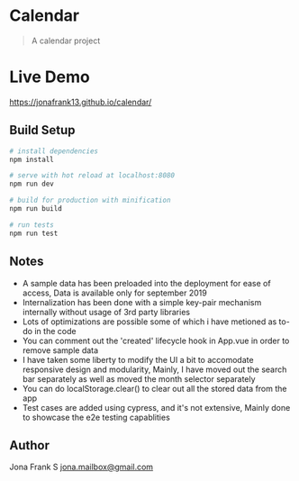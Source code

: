 # Calendar

> A calendar project

# Live Demo
https://jonafrank13.github.io/calendar/

## Build Setup

``` bash
# install dependencies
npm install

# serve with hot reload at localhost:8080
npm run dev

# build for production with minification
npm run build

# run tests
npm run test
```

## Notes

* A sample data has been preloaded into the deployment for ease of access, Data is available only for september 2019
* Internalization has been done with a simple key-pair mechanism internally without usage of 3rd party libraries
* Lots of optimizations are possible some of which i have metioned as to-do in the code
* You can comment out the 'created' lifecycle hook in App.vue in order to remove sample data
* I have taken some liberty to modify the UI a bit to accomodate responsive design and modularity, Mainly, I have moved out the search bar separately as well as moved the month selector separately
* You can do localStorage.clear() to clear out all the stored data from the app
* Test cases are added using cypress, and it's not extensive, Mainly done to showcase the e2e testing capablities

## Author

Jona Frank S
jona.mailbox@gmail.com
